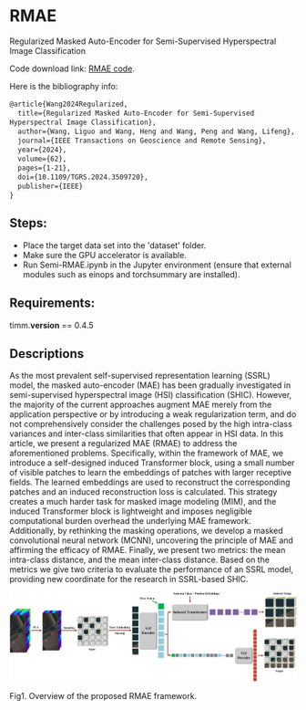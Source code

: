 # RMAE
Regularized Masked Auto-Encoder for Semi-Supervised Hyperspectral Image Classification

Code download link: [RMAE code](https://github.com/swiftest/RMAE/archive/refs/heads/main.zip).

Here is the bibliography info:
<br/>

```jason
@article{Wang2024Regularized,  
  title={Regularized Masked Auto-Encoder for Semi-Supervised Hyperspectral Image Classification},  
  author={Wang, Liguo and Wang, Heng and Wang, Peng and Wang, Lifeng},  
  journal={IEEE Transactions on Geoscience and Remote Sensing},  
  year={2024},
  volume={62},
  pages={1-21},
  doi={10.1109/TGRS.2024.3509720},  
  publisher={IEEE}  
}
```

## Steps:
- Place the target data set into the 'dataset' folder.
- Make sure the GPU accelerator is available.
- Run Semi-RMAE.ipynb in the Jupyter environment (ensure that external modules such as einops and torchsummary are installed).

## Requirements:
timm.__version__ == 0.4.5

## Descriptions

As the most prevalent self-supervised representation learning (SSRL) model, the masked auto-encoder (MAE) has been gradually investigated in semi-supervised hyperspectral image (HSI) classification (SHIC). However, the majority of the current approaches augment MAE merely from the application perspective or by introducing a weak regularization term, and do not comprehensively consider the challenges posed by the high intra-class variances and inter-class similarities that often appear in HSI data. In this article, we present a regularized MAE (RMAE) to address the aforementioned problems. Specifically, within the framework of MAE, we introduce a self-designed induced Transformer block, using a small number of visible patches to learn the embeddings of patches with larger receptive fields. The learned embeddings are used to reconstruct the corresponding patches and an induced reconstruction loss is calculated. This strategy creates a much harder task for masked image modeling (MIM), and the induced Transformer block is lightweight and imposes negligible computational burden overhead the underlying MAE framework. Additionally, by rethinking the masking operations, we develop a masked convolutional neural network (MCNN), uncovering the principle of MAE and affirming the efficacy of RMAE. Finally, we present two metrics: the mean intra-class distance, and the mean inter-class distance. Based on the metrics we give two criteria to evaluate the performance of an SSRL model, providing new coordinate for the research in SSRL-based SHIC.

<img src="figure/RMAE.png" width="600"/>

Fig1. Overview of the proposed RMAE framework.
